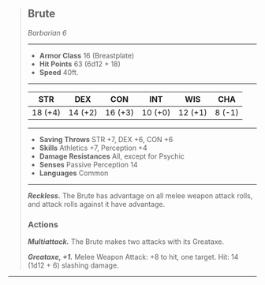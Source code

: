 > ## Brute 
> *Barbarian 6*
> ___
> - **Armor Class** 16 (Breastplate)
> - **Hit Points** 63 (6d12 + 18)
> - **Speed** 40ft.
>___
>|STR|DEX|CON|INT|WIS|CHA|
>|:---:|:---:|:---:|:---:|:---:|:---:|
>|18 (+4)|14 (+2)|16 (+3)|10 (+0)|12 (+1)|8 (-1)|
>___
> - **Saving Throws** STR +7, DEX +6, CON +6
> - **Skills** Athletics +7, Perception +4
> - **Damage Resistances** All, except for Psychic
> - **Senses** Passive Perception 14
> - **Languages** Common
> ___
>
>***Reckless.*** The Brute has advantage on all melee weapon attack rolls, and attack rolls against it have advantage.
>
> ### Actions
>
> ***Multiattack.*** The Brute makes two attacks with its Greataxe.
>
> ***Greataxe, +1.*** Melee Weapon Attack: +8 to hit, one target. Hit: 14 (1d12 + 6) slashing damage.
___